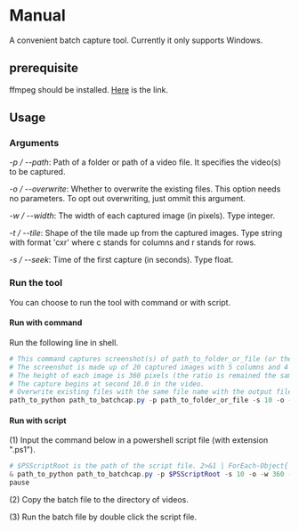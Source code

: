 # Manual

A convenient batch capture tool. Currently it only supports Windows.

## prerequisite

ffmpeg should be installed. [Here](https://ffmpeg.org/download.html) is the link.

## Usage

### Arguments

*-p / --path*: Path of a folder or path of a video file. It specifies the video(s) to be captured.

*-o / --overwrite*: Whether to overwrite the existing files. This option needs no parameters. To opt out overwriting, just ommit this argument.

*-w / --width*: The width of each captured image (in pixels). Type integer.

*-t / --tile*: Shape of the tile made up from the captured images. Type string with format 'cxr' where c stands for columns and r stands for rows.

*-s / --seek*: Time of the first capture (in seconds). Type float.

### Run the tool

You can choose to run the tool with command or with script.

#### Run with command

Run the following line in shell.

```powershell
# This command captures screenshot(s) of path_to_folder_or_file (or the videos under the folder).
# The screenshot is made up of 20 captured images with 5 columns and 4 rows.
# The height of each image is 360 pixels (the ratio is remained the same as the video).
# The capture begins at second 10.0 in the video.
# Overwrite existing files with the same file name with the output files.
path_to_python path_to_batchcap.py -p path_to_folder_or_file -s 10 -o -w 360 -t 5x4
```

#### Run with script

(1) Input the command below in a powershell script file (with extension ".ps1").

```powershell
# $PSScriptRoot is the path of the script file. 2>&1 | ForEach-Object{ "$_" } is to mute NativeCommandError output.
& path_to_python path_to_batchcap.py -p $PSScriptRoot -s 10 -o -w 360 -t 5x4 2>&1 | ForEach-Object{ "$_" }
pause
```

(2) Copy the batch file to the directory of videos.

(3) Run the batch file by double click the script file.

